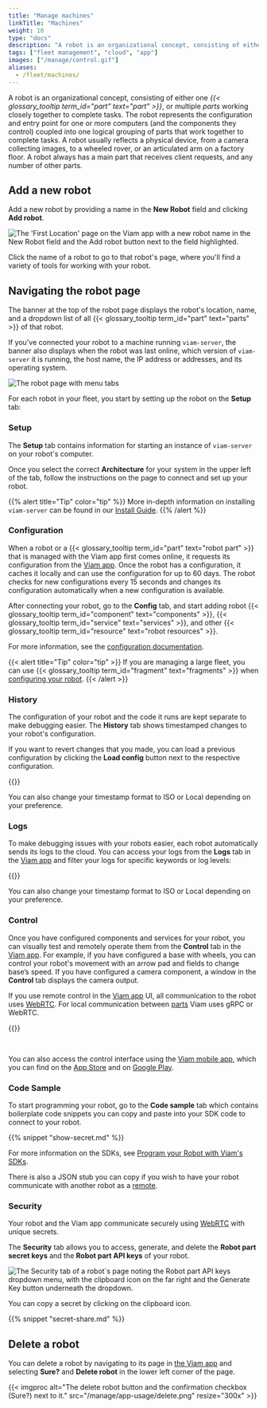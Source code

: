 ```yaml
---
title: "Manage machines"
linkTitle: "Machines"
weight: 10
type: "docs"
description: "A robot is an organizational concept, consisting of either one or multiple parts working closely together to complete tasks."
tags: ["fleet management", "cloud", "app"]
images: ["/manage/control.gif"]
aliases:
  - /fleet/machines/
---
```


A robot is an organizational concept, consisting of either one <em>{{< glossary_tooltip term_id="part" text="part" >}}</em>, or multiple _parts_ working closely together to complete tasks.
The robot represents the configuration and entry point for one or more computers (and the components they control) coupled into one logical grouping of parts that work together to complete tasks.
A robot usually reflects a physical device, from a camera collecting images, to a wheeled rover, or an articulated arm on a factory floor.
A robot always has a main part that receives client requests, and any number of other parts.

## Add a new robot

Add a new robot by providing a name in the **New Robot** field and clicking **Add robot**.

![The 'First Location' page on the Viam app with a new robot name in the New Robot field and the Add robot button next to the field highlighted.](/manage/app-usage/create-robot.png)

Click the name of a robot to go to that robot's page, where you'll find a variety of tools for working with your robot.

## Navigating the robot page

The banner at the top of the robot page displays the robot's location, name, and a dropdown list of all {{< glossary_tooltip term_id="part" text="parts" >}} of that robot.

If you've connected your robot to a machine running `viam-server`, the banner also displays when the robot was last online, which version of `viam-server` it is running, the host name, the IP address or addresses, and its operating system.

![The robot page with menu tabs](/manage/app-usage/robot-page.png)

For each robot in your fleet, you start by setting up the robot on the **Setup** tab:

### Setup

The **Setup** tab contains information for starting an instance of `viam-server` on your robot's computer.

Once you select the correct **Architecture** for your system in the upper left of the tab, follow the instructions on the page to connect and set up your robot.

{{% alert title="Tip" color="tip" %}}
More in-depth information on installing `viam-server` can be found in our [Install Guide](/get-started/installation/#install-viam-server).
{{% /alert %}}

### Configuration

When a robot or a {{< glossary_tooltip term_id="part" text="robot part" >}} that is managed with the Viam app first comes online, it requests its configuration from the [Viam app](https://app.viam.com).
Once the robot has a configuration, it caches it locally and can use the configuration for up to 60 days.
The robot checks for new configurations every 15 seconds and changes its configuration automatically when a new configuration is available.

After connecting your robot, go to the **Config** tab, and start adding robot {{< glossary_tooltip term_id="component" text="components" >}}, {{< glossary_tooltip term_id="service" text="services" >}}, and other {{< glossary_tooltip term_id="resource" text="robot resources" >}}.

For more information, see the [configuration documentation](/build/configure/#the-config-tab).

{{< alert title="Tip" color="tip" >}}
If you are managing a large fleet, you can use {{< glossary_tooltip term_id="fragment" text="fragments" >}} when [configuring your robot](/build/configure/).
{{< /alert >}}

### History

The configuration of your robot and the code it runs are kept separate to make debugging easier.
The **History** tab shows timestamped changes to your robot's configuration.

If you want to revert changes that you made, you can load a previous configuration by clicking the **Load config** button next to the respective configuration.

{{<gif webm_src="/manage/load-prev-config.webm" mp4_src="/manage/load-prev-config.mp4" alt="Load a previous config from the UI" max-width="800px">}}

You can also change your timestamp format to ISO or Local depending on your preference.

### Logs

To make debugging issues with your robots easier, each robot automatically sends its logs to the cloud.
You can access your logs from the **Logs** tab in the [Viam app](https://app.viam.com) and filter your logs for specific keywords or log levels:

{{<gif webm_src="/manage/log-filtering.webm" mp4_src="/manage/log-filtering.mp4" alt="Filter logs by term of log level in the UI" max-width="800px">}}

You can also change your timestamp format to ISO or Local depending on your preference.

### Control

Once you have configured components and services for your robot, you can visually test and remotely operate them from the **Control** tab in the [Viam app](https://app.viam.com).
For example, if you have configured a base with wheels, you can control your robot's movement with an arrow pad and fields to change base’s speed.
If you have configured a camera component, a window in the **Control** tab displays the camera output.

If you use remote control in the [Viam app](https://app.viam.com) UI, all communication to the robot uses [WebRTC](https://pkg.go.dev/go.viam.com/utils@v0.0.3/rpc#hdr-Connection).
For local communication between [parts](/build/configure/parts-and-remotes/#robot-parts) Viam uses gRPC or WebRTC.

{{<gif webm_src="/manage/control.webm" mp4_src="/manage/control.mp4" alt="Using the control tab" max-width="800px">}}

<br>

You can also access the control interface using the [Viam mobile app](/fleet/#the-viam-mobile-app), which you can find on the [App Store](https://apps.apple.com/vn/app/viam-robotics/id6451424162) and on [Google Play](https://play.google.com/store/apps/details?id=com.viam.viammobile&hl=en&gl=US).

### Code Sample

To start programming your robot, go to the **Code sample** tab which contains boilerplate code snippets you can copy and paste into your SDK code to connect to your robot.

{{% snippet "show-secret.md" %}}

For more information on the SDKs, see [Program your Robot with Viam's SDKs](/build/program/apis/).

There is also a JSON stub you can copy if you wish to have your robot communicate with another robot as a [remote](/build/configure/parts-and-remotes/).

### Security

Your robot and the Viam app communicate securely using [WebRTC](https://pkg.go.dev/go.viam.com/utils@v0.0.3/rpc#hdr-Connection) with unique secrets.

The **Security** tab allows you to access, generate, and delete the **Robot part secret keys** and the **Robot part API keys** of your robot.

![The Security tab of a robot`s page noting the Robot part API keys dropdown menu, with the clipboard icon on the far right and the Generate Key button underneath the dropdown.](/manage/app-usage/robot-secrets.png)

You can copy a secret by clicking on the clipboard icon.

{{% snippet "secret-share.md" %}}

## Delete a robot

You can delete a robot by navigating to its page in [the Viam app](https://app.viam.com) and selecting **Sure?** and **Delete robot** in the lower left corner of the page.

{{< imgproc alt="The delete robot button and the confirmation checkbox (Sure?) next to it." src="/manage/app-usage/delete.png" resize="300x" >}}
